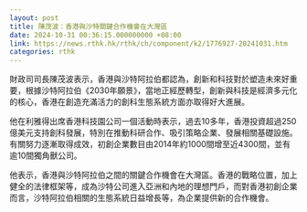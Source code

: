 ```yaml
---
layout: post
title: 陳茂波：香港與沙特關鍵合作機會在大灣區
date: 2024-10-31 00:36:15.000000000 +08:00
link: https://news.rthk.hk/rthk/ch/component/k2/1776927-20241031.htm
categories: rthk
---
```


財政司司長陳茂波表示，香港與沙特阿拉伯都認為，創新和科技對於塑造未來好重要，根據沙特阿拉伯《2030年願景》，當地正經歷轉型，創新與科技是經濟多元化的核心，香港在創造充滿活力的創科生態系統方面亦取得好大進展。

他在利雅得出席香港科技園公司一個活動時表示，過去10多年，香港投資超過250億美元支持創科發展，特別在推動科研合作、吸引策略企業、發展相關基礎設施。有關努力逐漸取得成效，初創企業數目由2014年約1000間增至近4300間，並有逾10間獨角獸公司。

他表示，香港與沙特阿拉伯之間的關鍵合作機會在大灣區。香港的戰略位置，加上健全的法律框架等，成為沙特公司進入亞洲和內地的理想門戶，而對香港初創企業而言，沙特阿拉伯相關的生態系統日益增長等，為企業提供新的合作機會。

